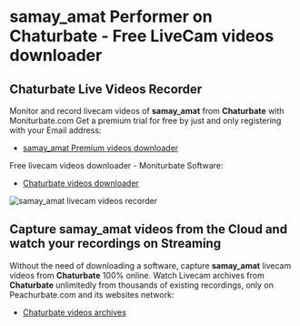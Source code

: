 # samay_amat Performer on Chaturbate - Free LiveCam videos downloader

## Chaturbate Live Videos Recorder

Monitor and record livecam videos of **samay_amat** from **Chaturbate** with Moniturbate.com
Get a premium trial for free by just and only registering with your Email address:
* [samay_amat Premium videos downloader](https://moniturbate.com/request-demo-licence-key.html)

Free livecam videos downloader - Moniturbate Software:
* [Chaturbate videos downloader](https://moniturbate.com/moniturbate-download-software.html)

![samay_amat livecam videos recorder](https://peachurnet.com/templates/moniturbate-software.png)


## Capture samay_amat videos from the Cloud and watch your recordings on Streaming

Without the need of downloading a software, capture **samay_amat** livecam videos from **Chaturbate** 100% online.
Watch Livecam archives from **Chaturbate** unlimitedly from thousands of existing recordings, only on Peachurbate.com and its websites network:
* [Chaturbate videos archives](https://peachurnet.com/)